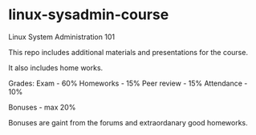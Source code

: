 linux-sysadmin-course
=====================

Linux System Administration 101

This repo includes additional materials and presentations for the course.

It also includes home works.


Grades:
Exam - 60% 
Homeworks - 15%
Peer review - 15%
Attendance - 10%

Bonuses - max 20%

Bonuses are gaint from the forums and extraordanary good homeworks.
  

